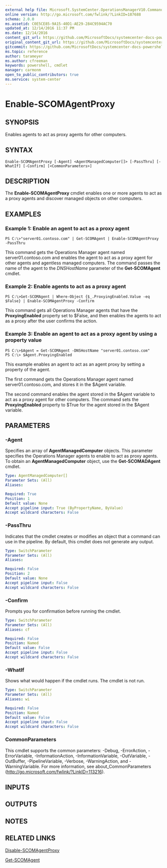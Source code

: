 ```yaml
---
external help file: Microsoft.SystemCenter.OperationsManagerV10.Commands.dll-Help.xml
online version: http://go.microsoft.com/fwlink/?LinkID=187688
schema: 2.0.0
ms.assetid: C0E5CE85-9A15-40D1-AE29-284C9594AC70
updated_at: 12/14/2016 11:37 PM
ms.date: 12/14/2016
content_git_url: https://github.com/MicrosoftDocs/systemcenter-docs-powershell/blob/master/systemcenter-cmdlets/SystemCenter2016/OperationsManager/v1/Enable-SCOMAgentProxy.md
original_content_git_url: https://github.com/MicrosoftDocs/systemcenter-docs-powershell/blob/master/systemcenter-cmdlets/SystemCenter2016/OperationsManager/v1/Enable-SCOMAgentProxy.md
gitcommit: https://github.com/MicrosoftDocs/systemcenter-docs-powershell/blob/ddd0fefc9adaabb9394eb6c21b33370913d1830d/systemcenter-cmdlets/SystemCenter2016/OperationsManager/v1/Enable-SCOMAgentProxy.md
ms.topic: reference
author: tarameyer
ms.author: cfreeman
keywords: powershell, cmdlet
manager: carmonm
open_to_public_contributors: true
ms.service: system-center
---
```


# Enable-SCOMAgentProxy

## SYNOPSIS
Enables agents to act as proxy agents for other computers.

## SYNTAX

```
Enable-SCOMAgentProxy [-Agent] <AgentManagedComputer[]> [-PassThru] [-WhatIf] [-Confirm] [<CommonParameters>]
```

## DESCRIPTION
The **Enable-SCOMAgentProxy** cmdlet enables one or more agents to act as a proxy agents and discover managed objects on other computers.

## EXAMPLES

### Example 1: Enable an agent to act as a proxy agent
```
PS C:\>"server01.contoso.com" | Get-SCOMAgent | Enable-SCOMAgentProxy -PassThru
```

This command gets the Operations Manager agent named server01.contoso.com and enables the agent to act as a proxy agent for other agents and agentless managed computers.
The command passes the name of the agent to the *DNSHostName* parameter of the **Get-SCOMAgent** cmdlet.

### Example 2: Enable agents to act as a proxy agent
```
PS C:\>Get-SCOMAgent | Where-Object {$_.ProxyingEnabled.Value -eq $False} | Enable-SCOMAgentProxy -Confirm
```

This command gets all Operations Manager agents that have the **ProxyingEnabled** property set to $False, and then enables the agents to act as a proxy after the user confirms the action.

### Example 3: Enable an agent to act as a proxy agent by using a property value
```
PS C:\>$Agent = Get-SCOMAgent -DNSHostName "server01.contoso.com"
PS C:\> $Agent.ProxyingEnabled
```

This example enables an agent to act as an agent proxy by setting a property of the agent.

The first command gets the Operations Manager agent named server01.contoso.com, and stores it in the $Agent variable.

The second command enables the agent stored in the $Agent variable to act as a proxy agent for other computers.
The command sets the **ProxyingEnabled** property to $True for the agent stored in the $Agent variable.

## PARAMETERS

### -Agent
Specifies an array of **AgentManagedComputer** objects.
This parameter specifies the Operations Manager agents to enable to act as proxy agents.
To obtain an **AgentManagedComputer** object, use the **Get-SCOMADAgent** cmdlet.

```yaml
Type: AgentManagedComputer[]
Parameter Sets: (All)
Aliases: 

Required: True
Position: 1
Default value: None
Accept pipeline input: True (ByPropertyName, ByValue)
Accept wildcard characters: False
```

### -PassThru
Indicates that the cmdlet creates or modifies an object that a command can use in the pipeline.
By default, this cmdlet does not generate any output.

```yaml
Type: SwitchParameter
Parameter Sets: (All)
Aliases: 

Required: False
Position: 2
Default value: None
Accept pipeline input: False
Accept wildcard characters: False
```

### -Confirm
Prompts you for confirmation before running the cmdlet.

```yaml
Type: SwitchParameter
Parameter Sets: (All)
Aliases: cf

Required: False
Position: Named
Default value: False
Accept pipeline input: False
Accept wildcard characters: False
```

### -WhatIf
Shows what would happen if the cmdlet runs.
The cmdlet is not run.

```yaml
Type: SwitchParameter
Parameter Sets: (All)
Aliases: wi

Required: False
Position: Named
Default value: False
Accept pipeline input: False
Accept wildcard characters: False
```

### CommonParameters
This cmdlet supports the common parameters: -Debug, -ErrorAction, -ErrorVariable, -InformationAction, -InformationVariable, -OutVariable, -OutBuffer, -PipelineVariable, -Verbose, -WarningAction, and -WarningVariable. For more information, see about_CommonParameters (http://go.microsoft.com/fwlink/?LinkID=113216).

## INPUTS

## OUTPUTS

## NOTES

## RELATED LINKS

[Disable-SCOMAgentProxy](xref:SystemCenter2016/OperationsManager/v1/Disable-SCOMAgentProxy.md)

[Get-SCOMAgent](xref:SystemCenter2016/OperationsManager/v1/Get-SCOMAgent.md)

